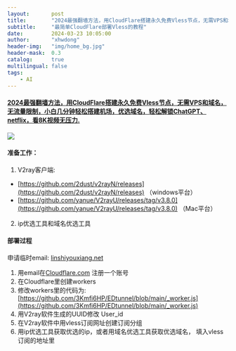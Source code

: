 ```yaml
---
layout:       post
title:        "2024最强翻墙方法，用CloudFlare搭建永久免费Vless节点，无需VPS和域名，无流量限制，小白几分钟轻松搭建机场，优选域名，轻松解锁ChatGPT、netflix，看8K视频无压力."
subtitle:     "最简单CloudFlare部署Vless的教程"
date:         2024-03-23 10:05:00
author:       "xhwdong"
header-img:   "img/home_bg.jpg"
header-mask:  0.3
catalog:      true
multilingual: false
tags:
    - AI
--- 
```


#### [2024最强翻墙方法，用CloudFlare搭建永久免费Vless节点，无需VPS和域名，无流量限制，小白几分钟轻松搭建机场，优选域名，轻松解锁ChatGPT、netflix，看8K视频无压力.](https://youtu.be/tWhbZWtn7kQ)

![](https://hwdong-net.github.io/yt_imgs/CloudFlare_Vless.jpg)




#### 准备工作：

1. V2ray客户端:
 - [https://github.com/2dust/v2rayN/releases](https://github.com/2dust/v2rayN/releases) （windows平台）
 - [https://github.com/yanue/V2rayU/releases/tag/v3.8.0](https://github.com/yanue/V2rayU/releases/tag/v3.8.0) （Mac平台）

2. ip优选工具和域名优选工具

#### 部署过程

申请临时email: [linshiyouxiang.net](linshiyouxiang.net)

1.  用email在[Cloudflare.com](Cloudflare.com) 注册一个账号
2.  在Cloudflare里创建workers
3.  修改workers里的代码为:[https://github.com/3Kmfi6HP/EDtunnel/blob/main/_worker.js](https://github.com/3Kmfi6HP/EDtunnel/blob/main/_worker.js)
4.  用V2ray软件生成的UUID修改 User_id
5.  在V2ray软件中用vless订阅网址创建订阅分组
6.  用ip优选工具获取优选的ip，或者用域名优选工具获取优选域名，  填入vless订阅的地址里




